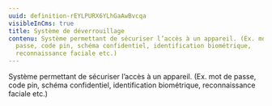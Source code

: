 ```yaml
---
uuid: definition-rEYLPURX6YLhGaAwBvcqa
visibleInCms: true
title: Système de déverrouillage
contenu: Système permettant de sécuriser l’accès à un appareil. (Ex. mot de
  passe, code pin, schéma confidentiel, identification biométrique,
  reconnaissance faciale etc.)
---
```

<!--StartFragment-->

Système permettant de sécuriser l’accès à un appareil. (Ex. mot de passe, code pin, schéma confidentiel, identification biométrique, reconnaissance faciale etc.)

<!--EndFragment-->